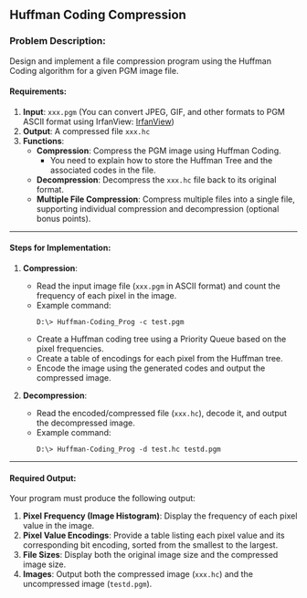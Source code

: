 ## Huffman Coding Compression

### Problem Description:
Design and implement a file compression program using the Huffman Coding algorithm for a given PGM image file. 

#### Requirements:
1. **Input**: `xxx.pgm` (You can convert JPEG, GIF, and other formats to PGM ASCII format using IrfanView: [IrfanView](https://www.irfanview.com/))
2. **Output**: A compressed file `xxx.hc`
3. **Functions**:
    - **Compression**: Compress the PGM image using Huffman Coding.
      - You need to explain how to store the Huffman Tree and the associated codes in the file.
    - **Decompression**: Decompress the `xxx.hc` file back to its original format.
    - **Multiple File Compression**: Compress multiple files into a single file, supporting individual compression and decompression (optional bonus points).

---

#### Steps for Implementation:

1. **Compression**:
    - Read the input image file (`xxx.pgm` in ASCII format) and count the frequency of each pixel in the image.
    - Example command: 
      ```
      D:\> Huffman-Coding_Prog -c test.pgm
      ```
    - Create a Huffman coding tree using a Priority Queue based on the pixel frequencies.
    - Create a table of encodings for each pixel from the Huffman tree.
    - Encode the image using the generated codes and output the compressed image.
    
2. **Decompression**:
    - Read the encoded/compressed file (`xxx.hc`), decode it, and output the decompressed image.
    - Example command:
      ```
      D:\> Huffman-Coding_Prog -d test.hc testd.pgm
      ```

---

#### Required Output:
Your program must produce the following output:

1. **Pixel Frequency (Image Histogram)**: Display the frequency of each pixel value in the image.
2. **Pixel Value Encodings**: Provide a table listing each pixel value and its corresponding bit encoding, sorted from the smallest to the largest.
3. **File Sizes**: Display both the original image size and the compressed image size.
4. **Images**: Output both the compressed image (`xxx.hc`) and the uncompressed image (`testd.pgm`).
